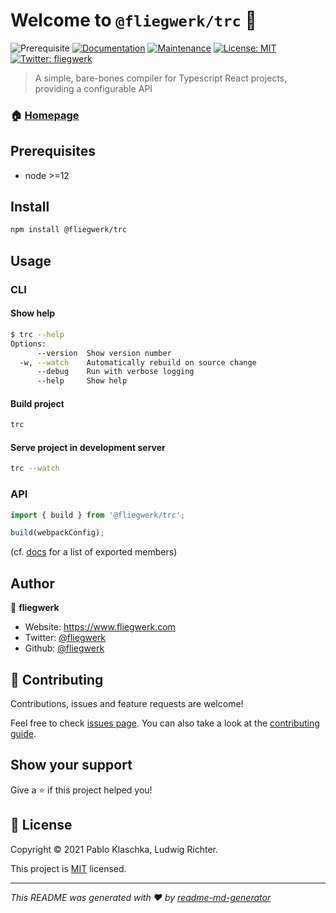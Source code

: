 # Welcome to `@fliegwerk/trc` 👋

![Prerequisite](https://img.shields.io/badge/node-%3E%3D12-blue.svg)
[![Documentation](https://img.shields.io/badge/documentation-yes-brightgreen.svg)](https://fliegwerk.github.io/trc)
[![Maintenance](https://img.shields.io/badge/Maintained%3F-yes-green.svg)](https://github.com/fliegwerk/trc/graphs/commit-activity)
[![License: MIT](https://img.shields.io/github/license/fliegwerk/@fliegwerk/trc)](https://github.com/fliegwerk/trc/blob/main/LICENSE)
[![Twitter: fliegwerk](https://img.shields.io/twitter/follow/fliegwerk.svg?style=social)](https://twitter.com/fliegwerk)

> A simple, bare-bones compiler for Typescript React projects, providing a configurable API

### 🏠 [Homepage](https://fliegwerk.github.io/trc)

## Prerequisites

- node >=12

## Install

```sh
npm install @fliegwerk/trc
```

## Usage

### CLI

#### Show help

```sh
$ trc --help
Options:
      --version  Show version number                                   [boolean]
  -w, --watch    Automatically rebuild on source change                [boolean]
      --debug    Run with verbose logging                               [string]
      --help     Show help                                             [boolean]
```

#### Build project

```sh
trc
```

#### Serve project in development server

```sh
trc --watch
```

### API

```ts
import { build } from '@fliegwerk/trc';

build(webpackConfig);
```

(cf. [docs](https://fliegwerk.github.io/trc) for a list of exported members)

## Author

👤 **fliegwerk**

- Website: https://www.fliegwerk.com
- Twitter: [@fliegwerk](https://twitter.com/fliegwerk)
- Github: [@fliegwerk](https://github.com/fliegwerk)

## 🤝 Contributing

Contributions, issues and feature requests are welcome!

Feel free to check [issues page](https://github.com/fliegwerk/trc/issues).
You can also take a look at the [contributing guide](https://github.com/fliegwerk/trc/blob/main/CONTRIBUTING.md).

## Show your support

Give a ⭐️ if this project helped you!

## 📝 License

Copyright © 2021 Pablo Klaschka, Ludwig Richter.

This project is [MIT](https://github.com/fliegwerk/trc/blob/main/LICENSE) licensed.

---

_This README was generated with ❤️ by [readme-md-generator](https://github.com/kefranabg/readme-md-generator)_
